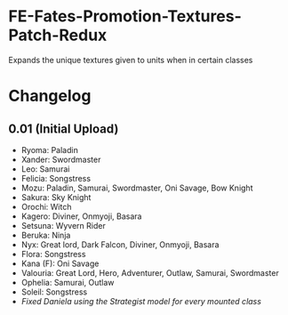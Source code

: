 # FE-Fates-Promotion-Textures-Patch-Redux
Expands the unique textures given to units when in certain classes

# Changelog 
## 0.01 (Initial Upload)
* Ryoma: Paladin
* Xander: Swordmaster
* Leo: Samurai
* Felicia: Songstress
* Mozu: Paladin, Samurai, Swordmaster, Oni Savage, Bow Knight
* Sakura: Sky Knight
* Orochi: Witch
* Kagero: Diviner, Onmyoji, Basara
* Setsuna: Wyvern Rider
* Beruka: Ninja
* Nyx: Great lord, Dark Falcon, Diviner, Onmyoji, Basara
* Flora: Songstress
* Kana (F): Oni Savage
* Valouria: Great Lord, Hero, Adventurer, Outlaw, Samurai, Swordmaster
* Ophelia: Samurai, Outlaw
* Soleil: Songstress
* _Fixed Daniela using the Strategist model for every mounted class_
